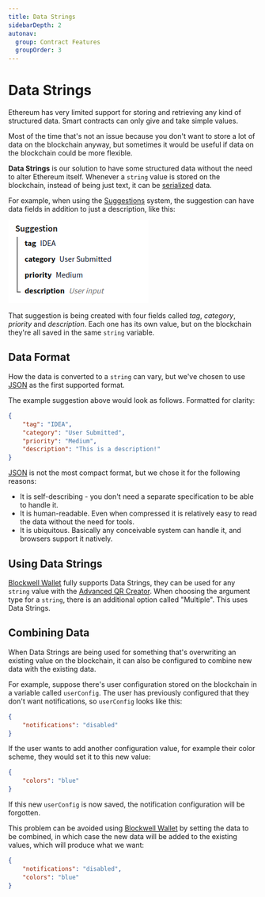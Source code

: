 ```yaml
---
title: Data Strings
sidebarDepth: 2
autonav:
  group: Contract Features
  groupOrder: 3
---
```


# Data Strings

Ethereum has very limited support for storing and retrieving any kind of structured data.
Smart contracts can only give and take simple values.

Most of the time that's not an issue because you don't want to store a lot of data on the
blockchain anyway, but sometimes it would be useful if data on the blockchain could be
more flexible.

**Data Strings** is our solution to have some structured data without the need to alter
Ethereum itself. Whenever a `string` value is stored on the blockchain, instead of being
just text, it can be [serialized](https://en.wikipedia.org/wiki/Serialization) data.

For example, when using the [Suggestions](./suggestions.md) system, the suggestion can
have data fields in addition to just a description, like this:

![Suggestion with Data Strings](./img/suggestion-data-strings.png)

That suggestion is being created with four fields called *tag*, *category*, *priority*
and *description*. Each one has its own value, but on the blockchain they're all saved
in the same `string` variable.

## Data Format

How the data is converted to a `string` can vary, but we've chosen to use 
[JSON](https://en.wikipedia.org/wiki/JSON) as the first supported format. 

The example suggestion above would look as follows. Formatted for clarity:

```json
{
    "tag": "IDEA",
    "category": "User Submitted",
    "priority": "Medium",
    "description": "This is a description!"
}
```

[JSON](https://en.wikipedia.org/wiki/JSON) is not the most compact format, but we
chose it for the following reasons:

- It is self-describing - you don't need a separate specification to be able to
  handle it.
- It is human-readable. Even when compressed it is relatively easy to read the data without
  the need for tools.
- It is ubiquitous. Basically any conceivable system can handle it, and browsers support
  it natively.
  
## Using Data Strings

[Blockwell Wallet](../qr) fully supports Data Strings, they can be used for any `string`
value with the [Advanced QR Creator](https://app.blockwell.ai/code/advanced). When
choosing the argument type for a `string`, there is an additional option called
"Multiple". This uses Data Strings.

## Combining Data

When Data Strings are being used for something that's overwriting an existing value
on the blockchain, it can also be configured to combine new data with the existing
data.

For example, suppose there's user configuration stored on the blockchain in a variable
called `userConfig`. The user has previously configured that they don't want
notifications, so `userConfig` looks like this:

```json
{
    "notifications": "disabled"
}
```

If the user wants to add another configuration value, for example their color scheme,
they would set it to this new value:

```json
{
    "colors": "blue"
}
```

If this new `userConfig` is now saved, the notification configuration will be forgotten.

This problem can be avoided using [Blockwell Wallet](../qr) by setting the data to be
combined, in which case the new data will be added to the existing values, which will
produce what we want:

```json
{
    "notifications": "disabled",
    "colors": "blue"
}
```
